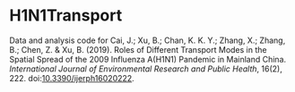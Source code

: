 # H1N1Transport
Data and analysis code for Cai, J.; Xu, B.; Chan, K. K. Y.; Zhang, X.; Zhang, B.; Chen, Z. & Xu, B. (2019). Roles of Different Transport Modes in the Spatial Spread of the 2009  Influenza A(H1N1) Pandemic in Mainland China. *International Journal of Environmental Research and Public Health*, 16(2), 222. doi:[10.3390/ijerph16020222](https://doi.org/10.3390/ijerph16020222). 
